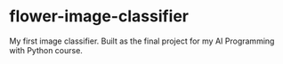 # flower-image-classifier
My first image classifier. Built as the final project for my AI Programming with Python course.
